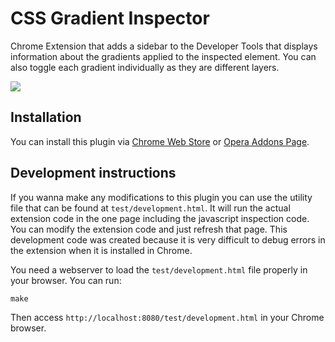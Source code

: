 CSS Gradient Inspector
======================

Chrome Extension that adds a sidebar to the Developer Tools that displays information about the gradients applied to the inspected element. You can also toggle each gradient individually as they are different layers.

[![](https://github.com/rafaelcaricio/gradient-inspector/blob/master/img/screenshot.png)](http://bit.ly/cssGradientInspector)

Installation
------------

You can install this plugin via [Chrome Web Store](http://bit.ly/cssGradientInspector) or [Opera Addons Page](https://addons.opera.com/en/extensions/details/css-gradient-inspector/).

Development instructions
------------------------

If you wanna make any modifications to this plugin you can use the utility file that can be found at `test/development.html`. It will run the actual extension code in the one page including the javascript inspection code. You can modify the extension code and just refresh that page. This development code was created because it is very difficult to debug errors in the extension when it is installed in Chrome.

You need a webserver to load the `test/development.html` file properly in your browser. You can run:

```
make
```

Then access `http://localhost:8080/test/development.html` in your Chrome browser.
